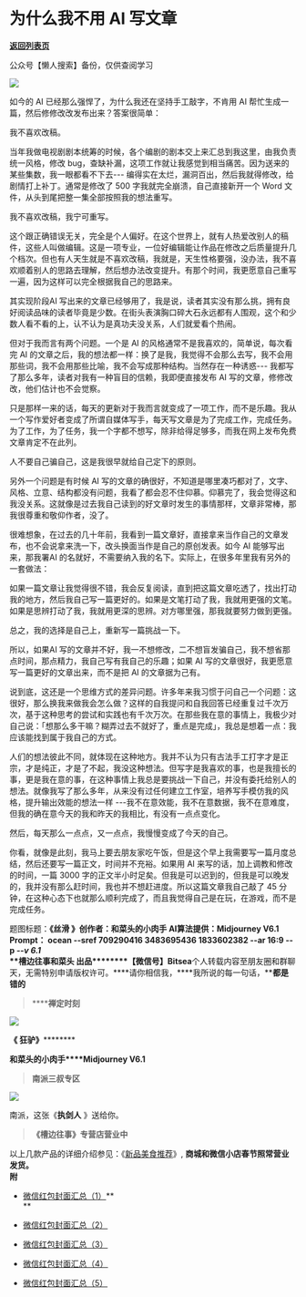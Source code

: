 # 为什么我不用 AI 写文章

[**返回列表页**](/gzh/槽边往事)

公众号【懒人搜索】备份，仅供查阅学习

![](https://mmbiz.qpic.cn/mmbiz_jpg/Ia6gU9JNtkq4pJiacyWnJSSTSiblNpeHoofL1XPSaUhslrPV1OzXibTsZG4L5FNMB9WXmIW0VvLUMvRZJAv0ricbMg/640?wx_fmt=jpeg&from;=appmsg)

如今的 AI 已经那么强悍了，为什么我还在坚持手工敲字，不肯用 AI 帮忙生成一篇，然后修修改改发布出来？答案很简单：

我不喜欢改稿。

当年我做电视剧剧本统筹的时候，各个编剧的剧本交上来汇总到我这里，由我负责统一风格，修改
bug，查缺补漏，这项工作就让我感觉到相当痛苦。因为送来的某些集数，我一眼都看不下去---
编得实在太烂，漏洞百出，然后我就得修改，给剧情打上补丁。通常是修改了 500 字我就完全崩溃，自己直接新开一个 Word
文件，从头到尾把整一集全部按照我的想法重写。  

我不喜欢改稿，我宁可重写。

这个跟正确错误无关，完全是个人偏好。在这个世界上，就有人热爱改别人的稿件，这些人叫做编辑。这是一项专业，一位好编辑能让作品在修改之后质量提升几个档次。但也有人天生就是不喜欢改稿，我就是，天生性格要强，没办法，我不喜欢顺着别人的思路去理解，然后想办法改变提升。有那个时间，我更愿意自己重写一遍，因为这样可以完全根据我自己的思路来。  

其实现阶段AI
写出来的文章已经够用了，我是说，读者其实没有那么挑，拥有良好阅读品味的读者毕竟是少数。在街头表演胸口碎大石永远都有人围观，这个和少数人看不看的上，认不认为是真功夫没关系，人们就爱看个热闹。  

但对于我而言有两个问题。一个是 AI 的风格通常不是我喜欢的，简单说，每次看完 AI
的文章之后，我的想法都一样：换了是我，我觉得不会那么去写，我不会用那些词，我不会用那些比喻，我不会写成那种结构。当然存在一种诱惑---
我都写了那么多年，读者对我有一种盲目的信赖，我即便直接发布 AI 写的文章，修修改改，他们估计也不会觉察。  

只是那样一来的话，每天的更新对于我而言就变成了一项工作，而不是乐趣。我从一个写作爱好者变成了所谓自媒体写手，每天写文章是为了完成工作，完成任务。为了工作，为了任务，我一个字都不想写，除非给得足够多，而我在网上发布免费文章肯定不在此列。

人不要自己骗自己，这是我很早就给自己定下的原则。  

另外一个问题是有时候 AI
写的文章的确很好，不知道是哪里凑巧都对了，文字、风格、立意、结构都没有问题，我看了都会忍不住仰慕。仰慕完了，我会觉得这和我没关系。这就像是过去我自己读到的好文章时发生的事情那样，文章非常棒，那我很尊重和敬仰作者，没了。  

很难想象，在过去的几十年前，我看到一篇文章好，直接拿来当作自己的文章发布，也不会说拿来洗一下，改头换面当作是自己的原创发表。如今 AI
能够写出来，那我署AI 的名就好，不需要纳入我的名下。实际上，在很多年里我有另外的一套做法：  

如果一篇文章让我觉得很不错，我会反复阅读，直到把这篇文章吃透了，找出打动我的地方，然后我自己写一篇更好的。如果是文笔打动了我，我就用更强的文笔。如果是思辨打动了我，我就用更深的思辨。对方哪里强，那我就要努力做到更强。

总之，我的选择是自己上，重新写一篇挑战一下。  

所以，如果AI 写的文章并不好，我一不想修改，二不想盲发骗自己，我不想省那点时间，那点精力，我自己写有我自己的乐趣；如果 AI
写的文章很好，我更愿意写一篇更好的文章出来，而不是把 AI 的文章据为己有。

说到底，这还是一个思维方式的差异问题。许多年来我习惯于问自己一个问题：这很好，那么换我来做我会怎么做？这样的自我提问和自我回答已经重复过千次万次，基于这种思考的尝试和实践也有千次万次。在那些我在意的事情上，我极少对自己说：「想那么多干嘛？糊弄过去不就好了，重点是完成」，我总是想着一点：我应该能找到属于我自己的方式。

人们的想法彼此不同，就体现在这种地方。我并不认为只有古法手工打字才是正宗，才是纯正，才是了不起，我没这种想法。但写字是我喜欢的事，也是我擅长的事，更是我在意的事，在这种事情上我总是要挑战一下自己，并没有委托给别人的想法。就像我写了那么多年，从来没有过任何建立工作室，培养写手模仿我的风格，提升输出效能的想法一样
---我不在意效能，我不在意数据，我不在意难度，但我的确在意今天的我和昨天的我相比，有没有一点点变化。

然后，每天那么一点点，又一点点，我慢慢变成了今天的自己。

你看，就像是此刻，我马上要去朋友家吃午饭，但是这个早上我需要写一篇月度总结，然后还要写一篇正文，时间并不充裕。如果用 AI
来写的话，加上调教和修改的时间，一篇 3000
字的正文半小时足矣。但我是可以迟到的，但我是可以晚发的，我并没有那么赶时间，我也并不想赶进度。所以这篇文章我自己敲了 45
分钟，在这种心态下也就那么顺利完成了，而且我觉得自己是在玩，在游戏，而不是完成任务。  

  

  
题图标题：**《丝滑 》******创作者：**和菜头的小肉手** AI算法提供：**Midjourney V6.1** Prompt： __ocean
--sref 709290416 3483695436 1833602382 --ar 16:9 --p__  _\--v 6.1_  
**槽边往事****和菜头
出品**********【微信号】****Bitsea******个人转载内容至朋友圈和群聊天，无需特别申请版权许可。****请你相信我，****我所说的每一句话，****都是错的**

> ******禅定时刻**

![](https://mmbiz.qpic.cn/mmbiz_jpg/Ia6gU9JNtkq4pJiacyWnJSSTSiblNpeHoo2FoQAgNK5nJmz6gXQGqap0ZTeibt9Uic7ibfczgnqSGnR0opQU1uRGicqg/640?wx_fmt=jpeg&from;=appmsg)

******《 狂驴**》************

**和菜头的小肉手****Midjourney V6.1**

> **南派三叔专区**

![](https://mmbiz.qpic.cn/mmbiz_jpg/Ia6gU9JNtkq4pJiacyWnJSSTSiblNpeHoopluA7xkxW5zER9xSXicdibmkxA8Nk0Qc4mDaTkHibdfOyO8y8dwuHobGg/640?wx_fmt=jpeg&from;=appmsg)

南派，这张《**执剑人** 》送给你。

> **《槽边往事》专营店营业中**

以上几款产品的详细介绍参见：《[新品美食推荐](https://mp.weixin.qq.com/s?__biz=MjM5MjAzODU2MA==&mid=2652801681&idx=1&sn=14620ec952928e23d02fc38dcf3acdeb&scene=21#wechat_redirect)》,
**商城和微信小店春节照常营业发货。**  
**附**

  * [微信红包封面汇总（1）](https://mp.weixin.qq.com/s?__biz=MjM5MjAzODU2MA==&mid=2652802514&idx=2&sn=4dc6dd95708ae3ee73235a25089d5fc0&scene=21#wechat_redirect)**[](https://mp.weixin.qq.com/s?__biz=MjM5MjAzODU2MA==&mid=2652802514&idx=2&sn=4dc6dd95708ae3ee73235a25089d5fc0&scene=21#wechat_redirect)  
**

  * [微信红包封面汇总（2）](https://mp.weixin.qq.com/s?__biz=MjM5MjAzODU2MA==&mid=2652802514&idx=3&sn=3414737f832e18b0b8ca54c067a33784&scene=21#wechat_redirect)  

  * [微信红包封面汇总（3）](https://mp.weixin.qq.com/s?__biz=MjM5MjAzODU2MA==&mid=2652802514&idx=4&sn=1df55d485c9dffdee5fd3e5c9fe65fc8&scene=21#wechat_redirect)  

  * [微信红包封面汇总（4）](https://mp.weixin.qq.com/s?__biz=MjM5MjAzODU2MA==&mid=2652802514&idx=5&sn=57c508efca01009ee5f7e3e1bb69c1ad&scene=21#wechat_redirect)  

  * [微信红包封面汇总（5）](https://mp.weixin.qq.com/s?__biz=MjM5MjAzODU2MA==&mid=2652802514&idx=6&sn=4363fc9b687b9f802b229ac40a386546&scene=21#wechat_redirect)

  

